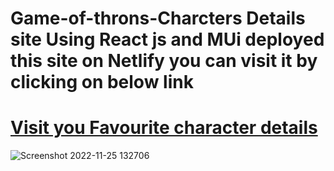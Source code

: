 # Game-of-throns-Charcters Details site Using React js and MUi deployed this site on Netlify you can visit it by clicking on below link
# [Visit you Favourite character details](https://gameofthrons-characters.netlify.app/)
![Screenshot 2022-11-25 132706](https://user-images.githubusercontent.com/90892063/203930135-a2ec3e1f-19a1-4d13-b78c-8b50e274a08b.jpg)
